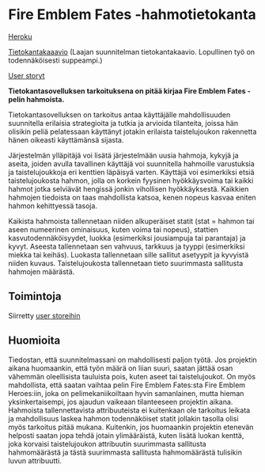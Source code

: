 # Fire Emblem Fates -hahmotietokanta

[Heroku](https://fef-db-application.herokuapp.com/)

[Tietokantakaaavio](https://github.com/JustAGoldeneye/Fire-Emblem-Fates-Unit-Database/blob/master/documentation/Tietokantakaavio%20v1.png) (Laajan suunnitelman tietokantakaavio. Lopullinen työ on todennäköisesti suppeampi.)

[User storyt](https://github.com/JustAGoldeneye/Fire-Emblem-Fates-Unit-Database/blob/master/documentation/User%20storyt.md)

**Tietokantasovelluksen tarkoituksena on pitää kirjaa Fire Emblem Fates -pelin hahmoista.**

Tietokantasovelluksen on tarkoitus antaa käyttäjälle mahdollisuuden suunnitella erilaisia strategioita ja tutkia ja arvioida tilanteita, joissa hän olisikin peliä pelatessaan käyttänyt jotakin erilaista taistelujoukon rakennetta hänen oikeasti käyttämänsä sijasta.

Järjestelmän ylläpitäjä voi lisätä järjestelmään uusia hahmoja, kykyjä ja aseita, joiden avulla tavallinen käyttäjä voi suunnitella hahmoille varustuksia ja taistelujoukkoja eri kenttien läpäisyä varten. Käyttäjä voi esimerkiksi etsiä taistelujoukosta hahmon, jolla on korkein fyysinen hyökkäysvoima tai kaikki hahmot jotka selviävät hengissä jonkin vihollisen hyökkäyksestä. Kaikkien hahmojen tiedoista on taas mahdollista katsoa, kenen nopeus kasvaa eniten hahmon kehittyessä tasoja.

Kaikista hahmoista tallennetaan niiden alkuperäiset statit (stat = hahmon tai aseen numeerinen ominaisuus, kuten voima tai nopeus), stattien kasvutodennäköisyydet, luokka (esimerkiksi jousiampuja tai parantaja) ja kyvyt. Aseesta tallennetaan sen vahvuus, tarkkuus ja tyyppi (esimerkiksi miekka tai keihäs). Luokasta tallennetaan sille sallitut asetyypit ja kyvyistä niiden kuvaus. Taistelujoukosta tallennetaan tieto suurimmasta sallitusta hahmojen määrästä.

## Toimintoja
Siirretty [user storeihin](https://github.com/JustAGoldeneye/Fire-Emblem-Fates-Unit-Database/blob/master/documentation/User%20storyt.md)

## Huomioita
Tiedostan, että suunnitelmassani on mahdollisesti paljon työtä. Jos projektin aikana huomaankin, että työn määrä on liian suuri, saatan jättää osan vähemmän oleellisista tauluista pois, kuten aseet tai taistelujoukot. On myös mahdollista, että saatan vaihtaa pelin Fire Emblem Fates:sta Fire Emblem Heroes:iin, joka on pelimekaniikoiltaan hyvin samanlainen, mutta hieman yksinkertaisempi, jos ajaudun vaikeaan tilanteeseen projektin aikana. Hahmoista tallennettavista attribuuteista ei kuitenkaan ole tarkoitus leikata ja mahdollisuus laskea hahmon todennäköiset statit jollakin tasolla olisi myös tarkoitus pitää mukana. Kuitenkin, jos huomaankin projektin etenevän helposti saatan jopa tehdä jotain ylimääräistä, kuten lisätä luokan kenttä, joka korvaisi taistelujoukon attribuutin suurimmasta sallitusta hahmomäärästä ja tästä suurimmasta sallitusta hahmomäärästä tulisikin luvun attribuutti.
